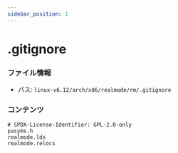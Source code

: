 ```yaml
---
sidebar_position: 1
---
```

# .gitignore

### ファイル情報

- パス: `linux-v6.12/arch/x86/realmode/rm/.gitignore`

### コンテンツ

```gitignore
# SPDX-License-Identifier: GPL-2.0-only
pasyms.h
realmode.lds
realmode.relocs

```

